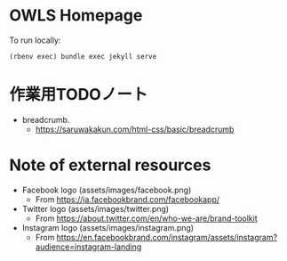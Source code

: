 # OWLS Homepage

To run locally:

```
(rbenv exec) bundle exec jekyll serve
```

# 作業用TODOノート

* breadcrumb.
  - https://saruwakakun.com/html-css/basic/breadcrumb

# Note of external resources

* Facebook logo (assets/images/facebook.png)
  - From https://ja.facebookbrand.com/facebookapp/
* Twitter logo (assets/images/twitter.png)
  - From https://about.twitter.com/en/who-we-are/brand-toolkit
* Instagram logo (assets/images/instagram.png)
  - From https://en.facebookbrand.com/instagram/assets/instagram?audience=instagram-landing
